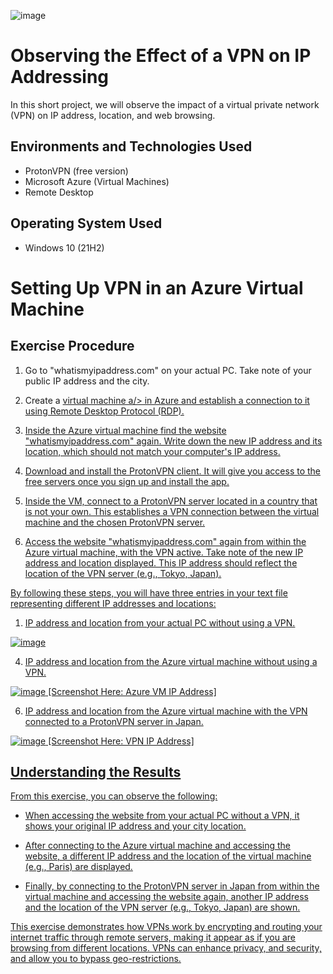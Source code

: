 ![image](https://i.imgur.com/gBwrx1W.jpg)


<h1>Observing the Effect of a VPN on IP Addressing</h1>
In this short project, we will observe the impact of a virtual private network (VPN) on IP address, location, and web browsing. <br />

<h2>Environments and Technologies Used</h2>

-	ProtonVPN (free version)
- Microsoft Azure (Virtual Machines)
-	Remote Desktop


<h2>Operating System Used </h2>

- Windows 10 (21H2)

# Setting Up VPN in an Azure Virtual Machine

## Exercise Procedure 

1. Go to "whatismyipaddress.com" on your actual PC. Take note of your public IP address and the city.

2. Create a <a href="https://github.com/NicholasToon/Creating-Resource-Groups-and-Deploying-Virtual-Machines-in-Azure"> virtual machine a/> in Azure and establish a connection to it using Remote Desktop Protocol (RDP).

3. Inside the Azure virtual machine find the website "whatismyipaddress.com" again. Write down the new IP address and its location, which should not match your computer's IP address.

4. Download and install the ProtonVPN client. It will give you access to the free servers once you sign up and install the app.

5. Inside the VM, connect to a ProtonVPN server located in a country that is not your own. This establishes a VPN connection between the virtual machine and the chosen ProtonVPN server.

6. Access the website "whatismyipaddress.com" again from within the Azure virtual machine, with the VPN active. Take note of the new IP address and location displayed. This IP address should reflect the location of the VPN server (e.g., Tokyo, Japan).

By following these steps, you will have three entries in your text file representing different IP addresses and locations:

1. IP address and location from your actual PC without using a VPN.

![image](https://i.imgur.com/TFS8VgX.png)

4. IP address and location from the Azure virtual machine without using a VPN.

![image](https://github.com/JasonDelahoussaye/Virtual_Private_Network_VPN_IP_Address_Observations/assets/106440235/0ffe175a-a0f2-47d8-a8e2-44105126c42b)
[Screenshot Here: Azure VM IP Address]

6. IP address and location from the Azure virtual machine with the VPN connected to a ProtonVPN server in Japan.

![image](https://github.com/JasonDelahoussaye/Virtual_Private_Network_VPN_IP_Address_Observations/assets/106440235/cca59671-88f4-490d-892c-6dd93d5c5974)
[Screenshot Here: VPN IP Address]

## Understanding the Results

From this exercise, you can observe the following:

- When accessing the website from your actual PC without a VPN, it shows your original IP address and your city location.

- After connecting to the Azure virtual machine and accessing the website, a different IP address and the location of the virtual machine (e.g., Paris) are displayed.

- Finally, by connecting to the ProtonVPN server in Japan from within the virtual machine and accessing the website again, another IP address and the location of the VPN server (e.g., Tokyo, Japan) are shown.

This exercise demonstrates how VPNs work by encrypting and routing your internet traffic through remote servers, making it appear as if you are browsing from different locations. VPNs can enhance privacy, and security, and allow you to bypass geo-restrictions.

